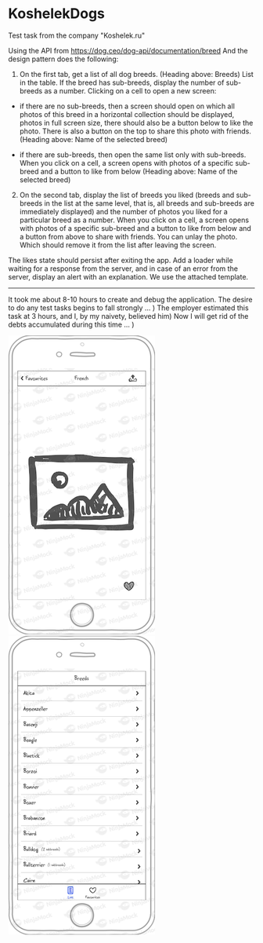 # KoshelekDogs

Test task from the company "Koshelek.ru"

Using the API from https://dog.ceo/dog-api/documentation/breed
And the design pattern does the following:

1. On the first tab, get a list of all dog breeds. (Heading above: Breeds) List in the table. If the breed has sub-breeds, display the number of sub-breeds as a number. Clicking on a cell to open a new screen:

- if there are no sub-breeds, then a screen should open on which all photos of this breed in a horizontal collection should be displayed, photos in full screen size, there should also be a button below to like the photo. There is also a button on the top to share this photo with friends. (Heading above: Name of the selected breed)

- if there are sub-breeds, then open the same list only with sub-breeds. When you click on a cell, a screen opens with photos of a specific sub-breed and a button to like from below (Heading above: Name of the selected breed)

2. On the second tab, display the list of breeds you liked (breeds and sub-breeds in the list at the same level, that is, all breeds and sub-breeds are immediately displayed) and the number of photos you liked for a particular breed as a number. When you click on a cell, a screen opens with photos of a specific sub-breed and a button to like from below and a button from above to share with friends. You can unlay the photo. Which should remove it from the list after leaving the screen.

The likes state should persist after exiting the app. Add a loader while waiting for a response from the server, and in case of an error from the server, display an alert with an explanation. We use the attached template.

------------------------------------------------------------------------------

It took me about 8-10 hours to create and debug the application. The desire to do any test tasks begins to fall strongly ... ) The employer estimated this task at 3 hours, and I, by my naivety, believed him) Now I will get rid of the debts accumulated during this time ... )

<img src="/source/firstScreen.png" alt="first screen"/> <img src="/source/secondScreen.png" alt="second screen"/>
